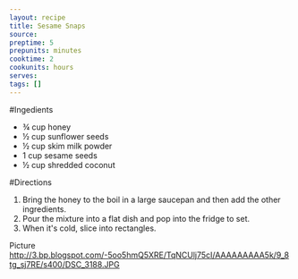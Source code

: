 ```yaml
---
layout: recipe
title: Sesame Snaps
source: 
preptime: 5
prepunits: minutes
cooktime: 2
cookunits: hours
serves: 
tags: []
---
```

#Ingedients
* &frac34; cup honey
* &frac12; cup sunflower seeds
* &frac12; cup skim milk powder
* 1 cup sesame seeds
* &frac12; cup shredded coconut

#Directions
1. Bring the honey to the boil in a large saucepan and then add the other ingredients.
2. Pour the mixture into a flat dish and pop into the fridge to set.
3. When it's cold, slice into rectangles.

Picture
http://3.bp.blogspot.com/-5oo5hmQ5XRE/TqNCUlj75cI/AAAAAAAAA5k/9_8tg_sj7RE/s400/DSC_3188.JPG